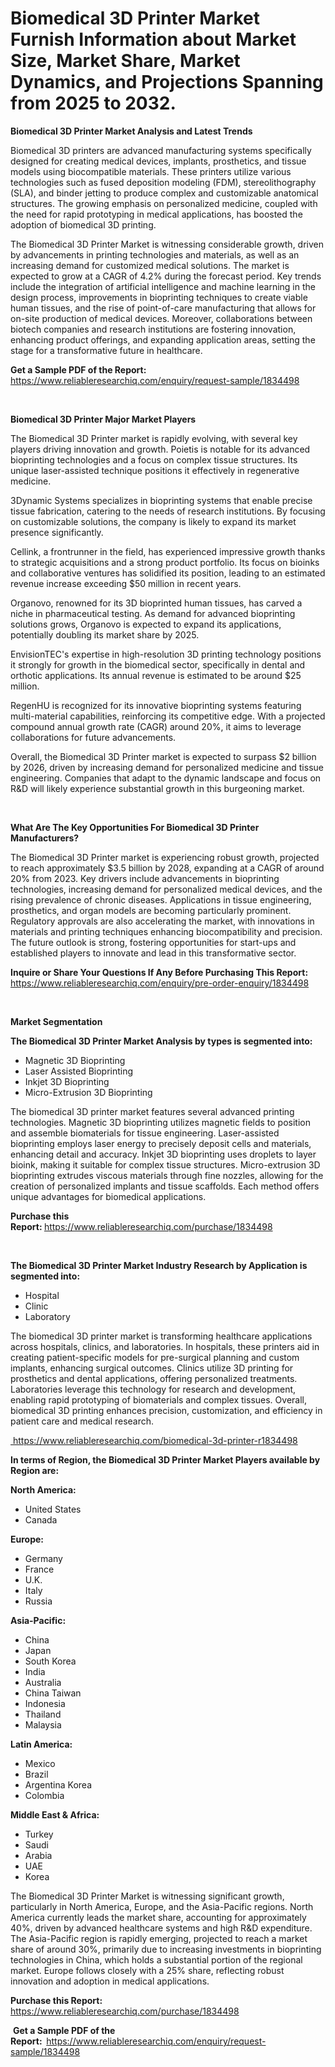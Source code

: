 <p><h1>Biomedical 3D Printer Market Furnish Information about Market Size, Market Share, Market Dynamics, and Projections Spanning from 2025 to 2032.</h1></p><p><strong>Biomedical 3D Printer Market Analysis and Latest Trends</strong></p>
<p><p>Biomedical 3D printers are advanced manufacturing systems specifically designed for creating medical devices, implants, prosthetics, and tissue models using biocompatible materials. These printers utilize various technologies such as fused deposition modeling (FDM), stereolithography (SLA), and binder jetting to produce complex and customizable anatomical structures. The growing emphasis on personalized medicine, coupled with the need for rapid prototyping in medical applications, has boosted the adoption of biomedical 3D printing.</p><p>The Biomedical 3D Printer Market is witnessing considerable growth, driven by advancements in printing technologies and materials, as well as an increasing demand for customized medical solutions. The market is expected to grow at a CAGR of 4.2% during the forecast period. Key trends include the integration of artificial intelligence and machine learning in the design process, improvements in bioprinting techniques to create viable human tissues, and the rise of point-of-care manufacturing that allows for on-site production of medical devices. Moreover, collaborations between biotech companies and research institutions are fostering innovation, enhancing product offerings, and expanding application areas, setting the stage for a transformative future in healthcare.</p></p>
<p><strong>Get a Sample PDF of the Report:&nbsp;</strong> <a href="https://www.reliableresearchiq.com/enquiry/request-sample/1834498?utm_campaign=1906&utm_medium=2&utm_source=Github&utm_content=ia&utm_term=13042025&utm_id=biomedical-3d-printer">https://www.reliableresearchiq.com/enquiry/request-sample/1834498</a></p>
<p>&nbsp;</p>
<p><strong>Biomedical 3D Printer Major Market Players</strong></p>
<p><p>The Biomedical 3D Printer market is rapidly evolving, with several key players driving innovation and growth. Poietis is notable for its advanced bioprinting technologies and a focus on complex tissue structures. Its unique laser-assisted technique positions it effectively in regenerative medicine.</p><p>3Dynamic Systems specializes in bioprinting systems that enable precise tissue fabrication, catering to the needs of research institutions. By focusing on customizable solutions, the company is likely to expand its market presence significantly.</p><p>Cellink, a frontrunner in the field, has experienced impressive growth thanks to strategic acquisitions and a strong product portfolio. Its focus on bioinks and collaborative ventures has solidified its position, leading to an estimated revenue increase exceeding $50 million in recent years.</p><p>Organovo, renowned for its 3D bioprinted human tissues, has carved a niche in pharmaceutical testing. As demand for advanced bioprinting solutions grows, Organovo is expected to expand its applications, potentially doubling its market share by 2025.</p><p>EnvisionTEC's expertise in high-resolution 3D printing technology positions it strongly for growth in the biomedical sector, specifically in dental and orthotic applications. Its annual revenue is estimated to be around $25 million.</p><p>RegenHU is recognized for its innovative bioprinting systems featuring multi-material capabilities, reinforcing its competitive edge. With a projected compound annual growth rate (CAGR) around 20%, it aims to leverage collaborations for future advancements.</p><p>Overall, the Biomedical 3D Printer market is expected to surpass $2 billion by 2026, driven by increasing demand for personalized medicine and tissue engineering. Companies that adapt to the dynamic landscape and focus on R&D will likely experience substantial growth in this burgeoning market.</p></p>
<p>&nbsp;</p>
<p><strong>What Are The Key Opportunities For Biomedical 3D Printer Manufacturers?</strong></p>
<p><p>The Biomedical 3D Printer market is experiencing robust growth, projected to reach approximately $3.5 billion by 2028, expanding at a CAGR of around 20% from 2023. Key drivers include advancements in bioprinting technologies, increasing demand for personalized medical devices, and the rising prevalence of chronic diseases. Applications in tissue engineering, prosthetics, and organ models are becoming particularly prominent. Regulatory approvals are also accelerating the market, with innovations in materials and printing techniques enhancing biocompatibility and precision. The future outlook is strong, fostering opportunities for start-ups and established players to innovate and lead in this transformative sector.</p></p>
<p><strong>Inquire or Share Your Questions If Any Before Purchasing This Report:</strong> <a href="https://www.reliableresearchiq.com/enquiry/pre-order-enquiry/1834498?utm_campaign=1906&utm_medium=2&utm_source=Github&utm_content=ia&utm_term=13042025&utm_id=biomedical-3d-printer">https://www.reliableresearchiq.com/enquiry/pre-order-enquiry/1834498</a></p>
<p>&nbsp;</p>
<p><strong>Market Segmentation</strong></p>
<p><strong>The Biomedical 3D Printer Market Analysis by types is segmented into:</strong></p>
<p><ul><li>Magnetic 3D Bioprinting</li><li>Laser Assisted Bioprinting</li><li>Inkjet 3D Bioprinting</li><li>Micro-Extrusion 3D Bioprinting</li></ul></p>
<p><p>The biomedical 3D printer market features several advanced printing technologies. Magnetic 3D bioprinting utilizes magnetic fields to position and assemble biomaterials for tissue engineering. Laser-assisted bioprinting employs laser energy to precisely deposit cells and materials, enhancing detail and accuracy. Inkjet 3D bioprinting uses droplets to layer bioink, making it suitable for complex tissue structures. Micro-extrusion 3D bioprinting extrudes viscous materials through fine nozzles, allowing for the creation of personalized implants and tissue scaffolds. Each method offers unique advantages for biomedical applications.</p></p>
<p><strong>Purchase this Report:&nbsp;</strong><a href="https://www.reliableresearchiq.com/purchase/1834498?utm_campaign=1906&utm_medium=2&utm_source=Github&utm_content=ia&utm_term=13042025&utm_id=biomedical-3d-printer">https://www.reliableresearchiq.com/purchase/1834498</a></p>
<p>&nbsp;</p>
<p><strong>The Biomedical 3D Printer Market Industry Research by Application is segmented into:</strong></p>
<p><ul><li>Hospital</li><li>Clinic</li><li>Laboratory</li></ul></p>
<p><p>The biomedical 3D printer market is transforming healthcare applications across hospitals, clinics, and laboratories. In hospitals, these printers aid in creating patient-specific models for pre-surgical planning and custom implants, enhancing surgical outcomes. Clinics utilize 3D printing for prosthetics and dental applications, offering personalized treatments. Laboratories leverage this technology for research and development, enabling rapid prototyping of biomaterials and complex tissues. Overall, biomedical 3D printing enhances precision, customization, and efficiency in patient care and medical research.</p></p>
<p><a href="https://www.reliableresearchiq.com/biomedical-3d-printer-r1834498?utm_campaign=1906&utm_medium=2&utm_source=Github&utm_content=ia&utm_term=13042025&utm_id=biomedical-3d-printer">&nbsp;https://www.reliableresearchiq.com/biomedical-3d-printer-r1834498</a></p>
<p><strong>In terms of Region, the Biomedical 3D Printer Market Players available by Region are:</strong></p>
<p>
    <p> <strong> North America: </strong>
        <ul>
            <li>United States</li>
            <li>Canada</li>
        </ul>
        </p> 
    <p> <strong> Europe: </strong>
        <ul>
            <li>Germany</li>
            <li>France</li>
            <li>U.K.</li>
            <li>Italy</li>
            <li>Russia</li>
        </ul>
        </p> 
    <p> <strong> Asia-Pacific: </strong>
        <ul>
            <li>China</li>
            <li>Japan</li>
            <li>South Korea</li>
            <li>India</li>
            <li>Australia</li>
            <li>China Taiwan</li>
            <li>Indonesia</li>
            <li>Thailand</li>
            <li>Malaysia</li>
        </ul>
        </p> 
    <p> <strong> Latin America: </strong>
        <ul>
            <li>Mexico</li>
            <li>Brazil</li>
            <li>Argentina Korea</li>
            <li>Colombia</li>
        </ul>
        </p> 
    <p> <strong> Middle East & Africa: </strong>
        <ul>
            <li>Turkey</li>
            <li>Saudi</li>
            <li>Arabia</li>
            <li>UAE</li>
            <li>Korea</li>
        </ul>
    </p>
    </p>
<p><p>The Biomedical 3D Printer Market is witnessing significant growth, particularly in North America, Europe, and the Asia-Pacific regions. North America currently leads the market share, accounting for approximately 40%, driven by advanced healthcare systems and high R&D expenditure. The Asia-Pacific region is rapidly emerging, projected to reach a market share of around 30%, primarily due to increasing investments in bioprinting technologies in China, which holds a substantial portion of the regional market. Europe follows closely with a 25% share, reflecting robust innovation and adoption in medical applications.</p></p>
<p><strong>Purchase this Report: </strong><a href="https://www.reliableresearchiq.com/purchase/1834498?utm_campaign=1906&utm_medium=2&utm_source=Github&utm_content=ia&utm_term=13042025&utm_id=biomedical-3d-printer">https://www.reliableresearchiq.com/purchase/1834498</a></p>
<p>&nbsp;<strong>Get a Sample PDF of the Report:&nbsp;&nbsp;</strong><a href="https://www.reliableresearchiq.com/enquiry/request-sample/1834498?utm_campaign=1906&utm_medium=2&utm_source=Github&utm_content=ia&utm_term=13042025&utm_id=biomedical-3d-printer">https://www.reliableresearchiq.com/enquiry/request-sample/1834498</a></p>
<p><strong></strong></p>
<p><p></p><p></p><p></p></p>